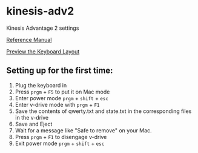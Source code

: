 # kinesis-adv2
Kinesis Advantage 2 settings

[Reference Manual](https://kinesis-ergo.com/wp-content/uploads/Adv2-Users-Manual-01-07-19_us.pdf)

[Preview the Keyboard Layout](https://kinesis.vercel.app)

## Setting up for the first time:
1. Plug the keyboard in
2. Press `prgm` + `F5` to put it on Mac mode
3. Enter power mode `prgm` + `shift` + `esc`
4. Enter v-drive mode with `prgm` + `F1`
5. Save the contents of qwerty.txt and state.txt in the corresponding files in the v-drive
6. Save and Eject
7. Wait for a message like "Safe to remove" on your Mac.
8. Press `prgm` + `F1` to disengage v-drive
9. Exit power mode `prgm` + `shift` + `esc`
